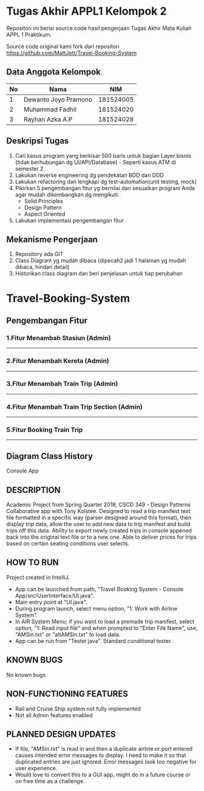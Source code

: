 # Tugas Akhir APPL1 Kelompok 2
Repositori ini berisi source code hasil pengerjaan Tugas Akhir Mata Kuliah APPL 1 Praktikum.

Source code original kami fork dari repositori https://github.com/MattJett/Travel-Booking-System

## Data Anggota Kelompok

No | Nama | NIM
------------ | ------------- | -------------
1 | Dewanto Joyo Pramono | 181524005
2 | Muhammad Fadhil | 181524020
3 | Rayhan Azka A.P | 181524028

## Deskripsi Tugas
1. Cari kasus program yang berkisar 500 baris untuk bagian Layer bisnis (tidak berhubungan dg UI/API/Database) - Seperti kasus ATM di semester 2
2. Lakukan reverse engineering dg pendekatan BDD dan DDD
3. Lakukan refactoring dan lengkapi dg test-automation(unit testing, mock)
4. Pikirkan 5 pengembangan fitur yg bernilai dan sesuaikan program Anda agar mudah dikembangkan dg mengikuti: 
    - Solid Principles
    - Design Pattern
    - Aspect Oriented
5. Lakukan implementasi pengembangan fitur

## Mekanisme Pengerjaan
1. Repository ada GIT
2. Class Diagram yg mudah dibaca (dipecah2 jadi 1 halaman yg mudah dibaca, hindari detail)
3. Historikan class diagram dan beri penjelasan untuk tiap perubahan

# Travel-Booking-System

## Pengembangan Fitur
### 1.Fitur Menambah Stasiun (Admin)
-----------
### 2.Fitur Menambah Kereta (Admin)
-----------
### 3.Fitur Menambah Train Trip (Admin)
-----------
### 4.Fitur Menambah Train Trip Section (Admin)
-----------
### 5.Fitur Booking Train Trip
-----------

## Diagram Class History

Console App

DESCRIPTION
-----------
Academic Project from Spring Quarter 2018, CSCD 349 - Design Patterns
Collaborative app with Tony Kolstee. Designed to read a trip manifest text file formatted in a specific way (parser designed around this format), then display trip data, allow the user to add new data to trip manifest and build trips off this data. Ability to export newly created trips in console appened back into the original text file or to a new one. Able to deliver prices for trips based on certain seating conditions user selects.

HOW TO RUN
----------
Project created in IntelliJ. 
* App can be launched from path, "Travel Booking System - Console App/src/UserInterface/UI.java".
* Main entry point at "UI.java". 
* During program launch, select menu option, "1: Work with Airline System".
* In AIR System Menu; if you want to load a premade trip manifest, select option, "1: Read input file" and when prompted to "Enter File Name", use, "AMSin.txt" or "altAMSin.txt" to load data.
* App can be run from "Tester.java". Standard conditional tester.

KNOWN BUGS
----------
No known bugs

NON-FUNCTIONING FEATURES
------------------------

* Rail and Cruise Ship system not fully implemented
* Not all Admin features enabled

PLANNED DESIGN UPDATES
----------------------
* If file, "AMSin.txt" is read in and then a duplicate airline or port entered causes intended error messages to display. I need to make it so that duplicated entries are just ignored. Error messages look too negative for user experience.
* Would love to convert this to a GUI app, might do in a future course or on free time as a challenge.
